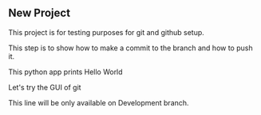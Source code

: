 ## New Project
This project is for testing purposes for git and github setup.

This step is to show how to make a commit to the branch and how to push it.

This python app prints Hello World

Let's try the GUI of git

This line will be only available on Development branch.